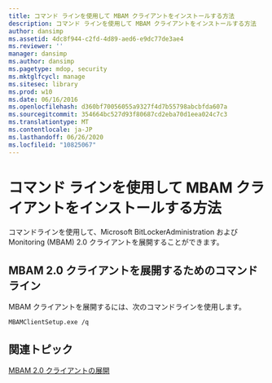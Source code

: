 ```yaml
---
title: コマンド ラインを使用して MBAM クライアントをインストールする方法
description: コマンド ラインを使用して MBAM クライアントをインストールする方法
author: dansimp
ms.assetid: 4dc8f944-c2fd-4d89-aed6-e9dc77de3ae4
ms.reviewer: ''
manager: dansimp
ms.author: dansimp
ms.pagetype: mdop, security
ms.mktglfcycl: manage
ms.sitesec: library
ms.prod: w10
ms.date: 06/16/2016
ms.openlocfilehash: d360bf70056055a9327f4d7b55798abcbfda607a
ms.sourcegitcommit: 354664bc527d93f80687cd2eba70d1eea024c7c3
ms.translationtype: MT
ms.contentlocale: ja-JP
ms.lasthandoff: 06/26/2020
ms.locfileid: "10825067"
---
```

# コマンド ラインを使用して MBAM クライアントをインストールする方法


コマンドラインを使用して、Microsoft BitLockerAdministration および Monitoring (MBAM) 2.0 クライアントを展開することができます。

## <a href="" id="command-line-for-deploying-the-mbam-2-0-client-"></a>MBAM 2.0 クライアントを展開するためのコマンドライン


MBAM クライアントを展開するには、次のコマンドラインを使用します。

`MBAMClientSetup.exe /q`

## 関連トピック


[MBAM 2.0 クライアントの展開](deploying-the-mbam-20-client-mbam-2.md)

 

 





